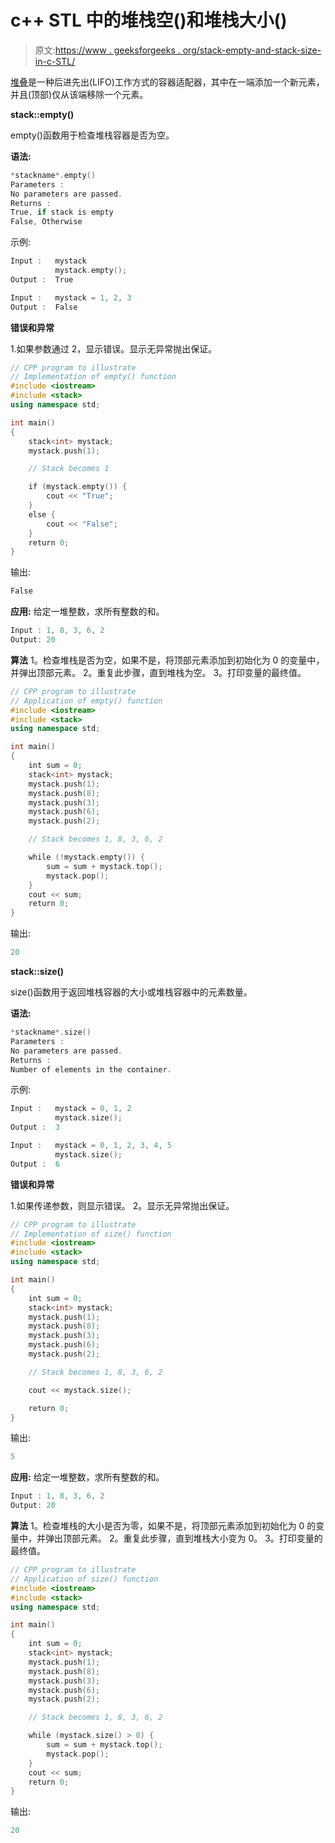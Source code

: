 # c++ STL 中的堆栈空()和堆栈大小()

> 原文:[https://www . geeksforgeeks . org/stack-empty-and-stack-size-in-c-STL/](https://www.geeksforgeeks.org/stack-empty-and-stack-size-in-c-stl/)

[堆叠](https://www.geeksforgeeks.org/stack-in-cpp-stl/)是一种后进先出(LIFO)工作方式的容器适配器，其中在一端添加一个新元素，并且(顶部)仅从该端移除一个元素。

**stack::empty()**

empty()函数用于检查堆栈容器是否为空。

**语法:**

```cpp
*stackname*.empty()
Parameters :
No parameters are passed.
Returns :
True, if stack is empty
False, Otherwise

```

示例:

```cpp
Input :   mystack
          mystack.empty();
Output :  True

Input :   mystack = 1, 2, 3
Output :  False

```

**错误和异常**

1.如果参数通过
2，显示错误。显示无异常抛出保证。

```cpp
// CPP program to illustrate
// Implementation of empty() function
#include <iostream>
#include <stack>
using namespace std;

int main()
{
    stack<int> mystack;
    mystack.push(1);

    // Stack becomes 1

    if (mystack.empty()) {
        cout << "True";
    }
    else {
        cout << "False";
    }
    return 0;
}
```

输出:

```cpp
False

```

**应用:**
给定一堆整数，求所有整数的和。

```cpp
Input : 1, 8, 3, 6, 2
Output: 20

```

**算法**
1。检查堆栈是否为空，如果不是，将顶部元素添加到初始化为 0 的变量中，并弹出顶部元素。
2。重复此步骤，直到堆栈为空。
3。打印变量的最终值。

```cpp
// CPP program to illustrate
// Application of empty() function
#include <iostream>
#include <stack>
using namespace std;

int main()
{
    int sum = 0;
    stack<int> mystack;
    mystack.push(1);
    mystack.push(8);
    mystack.push(3);
    mystack.push(6);
    mystack.push(2);

    // Stack becomes 1, 8, 3, 6, 2

    while (!mystack.empty()) {
        sum = sum + mystack.top();
        mystack.pop();
    }
    cout << sum;
    return 0;
}
```

输出:

```cpp
20

```

**stack::size()**

size()函数用于返回堆栈容器的大小或堆栈容器中的元素数量。

**语法:**

```cpp
*stackname*.size()
Parameters :
No parameters are passed.
Returns :
Number of elements in the container.

```

示例:

```cpp
Input :   mystack = 0, 1, 2
          mystack.size();
Output :  3

Input :   mystack = 0, 1, 2, 3, 4, 5
          mystack.size();
Output :  6

```

**错误和异常**

1.如果传递参数，则显示错误。
2。显示无异常抛出保证。

```cpp
// CPP program to illustrate
// Implementation of size() function
#include <iostream>
#include <stack>
using namespace std;

int main()
{
    int sum = 0;
    stack<int> mystack;
    mystack.push(1);
    mystack.push(8);
    mystack.push(3);
    mystack.push(6);
    mystack.push(2);

    // Stack becomes 1, 8, 3, 6, 2

    cout << mystack.size();

    return 0;
}
```

输出:

```cpp
5

```

**应用:**
给定一堆整数，求所有整数的和。

```cpp
Input : 1, 8, 3, 6, 2
Output: 20

```

**算法**
1。检查堆栈的大小是否为零，如果不是，将顶部元素添加到初始化为 0 的变量中，并弹出顶部元素。
2。重复此步骤，直到堆栈大小变为 0。
3。打印变量的最终值。

```cpp
// CPP program to illustrate
// Application of size() function
#include <iostream>
#include <stack>
using namespace std;

int main()
{
    int sum = 0;
    stack<int> mystack;
    mystack.push(1);
    mystack.push(8);
    mystack.push(3);
    mystack.push(6);
    mystack.push(2);

    // Stack becomes 1, 8, 3, 6, 2

    while (mystack.size() > 0) {
        sum = sum + mystack.top();
        mystack.pop();
    }
    cout << sum;
    return 0;
}
```

输出:

```cpp
20

```